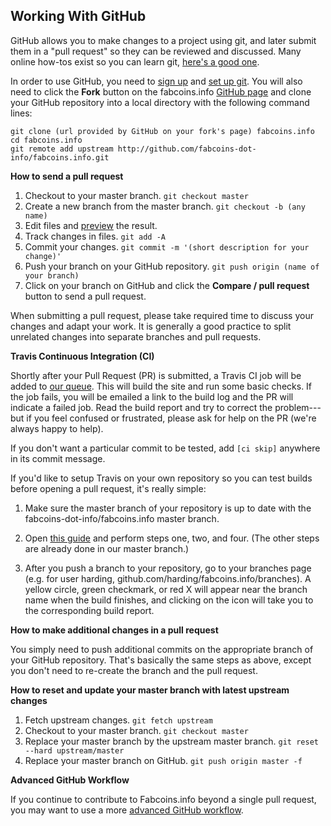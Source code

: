 ## Working With GitHub

GitHub allows you to make changes to a project using git, and later submit them
in a "pull request" so they can be reviewed and discussed. Many online how-tos
exist so you can learn git, [here's a good
one](http://www.atlassian.com/git/tutorial/git-basics).

In order to use GitHub, you need to [sign up](http://github.com/signup) and [set
up git](http://help.github.com/articles/set-up-git). You will also need to
click the **Fork** button on the fabcoins.info [GitHub
page](http://github.com/fabcoins-dot-info/fabcoins.info) and clone your GitHub
repository into a local directory with the following command lines:

```
git clone (url provided by GitHub on your fork's page) fabcoins.info
cd fabcoins.info
git remote add upstream http://github.com/fabcoins-dot-info/fabcoins.info.git
```

**How to send a pull request**

1. Checkout to your master branch. `git checkout master`
2. Create a new branch from the master branch. `git checkout -b (any name)`
3. Edit files and [preview](#previewing) the result.
4. Track changes in files. `git add -A`
5. Commit your changes. `git commit -m '(short description for your change)'`
6. Push your branch on your GitHub repository. `git push origin (name of your
   branch)`
7. Click on your branch on GitHub and click the **Compare / pull request**
   button to send a pull request.

When submitting a pull request, please take required time to discuss your
changes and adapt your work. It is generally a good practice to split unrelated
changes into separate branches and pull requests.

**Travis Continuous Integration (CI)**

Shortly after your Pull Request (PR) is submitted, a Travis CI job will
be added to [our queue](http://travis-ci.org/fabcoins-dot-info/fabcoins.info). This
will build the site and run some basic checks. If the job fails, you
will be emailed a link to the build log and the PR will indicate a
failed job. Read the build report and try to correct the problem---but
if you feel confused or frustrated, please ask for help on the PR (we're
always happy to help).

If you don't want a particular commit to be tested, add `[ci skip]`
anywhere in its commit message.

If you'd like to setup Travis on your own repository so you can test
builds before opening a pull request, it's really simple:

1. Make sure the master branch of your repository is up to date with the
   fabcoins-dot-info/fabcoins.info master branch.

2. Open [this guide](http://docs.travis-ci.com/user/getting-started/)
   and perform steps one, two, and four. (The other steps are already
   done in our master branch.)

3. After you push a branch to your repository, go to your branches page
   (e.g. for user harding, github.com/harding/fabcoins.info/branches). A
   yellow circle, green checkmark, or red X will appear near the branch
   name when the build finishes, and clicking on the icon will take you
   to the corresponding build report.

**How to make additional changes in a pull request**

You simply need to push additional commits on the appropriate branch of your
GitHub repository. That's basically the same steps as above, except you don't
need to re-create the branch and the pull request.

**How to reset and update your master branch with latest upstream changes**

1. Fetch upstream changes. `git fetch upstream`
2. Checkout to your master branch. `git checkout master`
3. Replace your master branch by the upstream master branch. `git reset --hard
   upstream/master`
4. Replace your master branch on GitHub. `git push origin master -f`

**Advanced GitHub Workflow**

If you continue to contribute to Fabcoins.info beyond a single pull
request, you may want to use a more [advanced GitHub
workflow](http://gist.github.com/harding/1a99b0bad37f9498709f).
